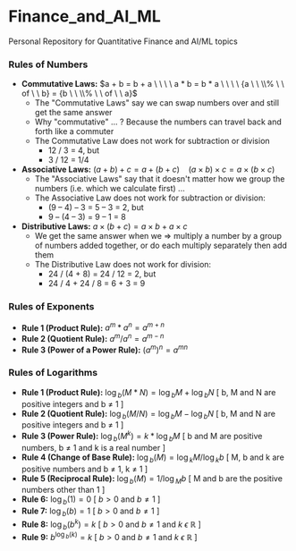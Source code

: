# Finance_and_AI_ML
Personal Repository for Quantitative Finance and AI/ML topics

### Rules of Numbers

* **Commutative Laws:** $a + b  =  b + a \ \ \ \ a * b  =  b * a \ \ \ \ {a \ \ \\% \ \ of \ \ b}  =  {b \ \ \\% \ \ of \ \ a}$
  * The "Commutative Laws" say we can swap numbers over and still get the same answer
  * Why "commutative" ... ? Because the numbers can travel back and forth like a commuter
  * The Commutative Law does not work for subtraction or division
    * 12 / 3 = 4, but
    * 3 / 12 = 1/4
* **Associative Laws:** $(a + b) + c  =  a + (b + c) \ \ \ \ (a × b) × c  =  a × (b × c)$
  * The "Associative Laws" say that it doesn't matter how we group the numbers (i.e. which we calculate first) ...
  * The Associative Law does not work for subtraction or division:
    * (9 – 4) – 3 = 5 – 3 = 2, but
    * 9 – (4 – 3) = 9 – 1 = 8  
* **Distributive Laws:** $a × (b + c)  =  a × b  +  a × c$
  * We get the same answer when we => multiply a number by a group of numbers added together, or do each multiply separately then add them
  * The Distributive Law does not work for division:
    * 24 / (4 + 8) = 24 / 12 = 2, but
    * 24 / 4 + 24 / 8 = 6 + 3 = 9 

### Rules of Exponents

* **Rule 1 (Product Rule):** $a^m*a^n = a^{m+n}$
* **Rule 2 (Quotient Rule):** $a^m/a^n = a^{m-n}$
* **Rule 3 (Power of a Power Rule):** $(a^m)^n = a^{mn}$

### Rules of Logarithms

* **Rule 1 (Product Rule):** $\log{_b}(M*N) = \log{_b}M + \log{_b}N$ [ b, M and N are positive integers and b ≠ 1 ]
* **Rule 2 (Quotient Rule):** $\log{_b}(M/N) = \log{_b}M - \log{_b}N$ [ b, M and N are positive integers and b ≠ 1 ]
* **Rule 3 (Power Rule):** $\log{_b}(M^k) = k*\log{_b}M$ [ b and M are positive numbers, b ≠ 1 and k is a real number ]
* **Rule 4 (Change of Base Rule):** $\log{_b}(M) = \log{_k}M / \log{_k}b$ [ M, b and k are positive numbers and b ≠ 1, k ≠ 1 ]
* **Rule 5 (Reciprocal Rule):** $\log{_b}(M) = 1 / \log{_M}b$ [ M and b are the positive numbers other than 1 ]
* **Rule 6:** $\log{_b}(1) = 0$ [ $b \gt 0$ and $b \neq 1$ ]
* **Rule 7:** $\log{_b}(b) = 1$ [ $b \gt 0$ and $b \neq 1$ ]
* **Rule 8:** $\log{_b}(b^k) = k$ [ $b \gt 0$ and $b \neq 1$ and $k \ \epsilon \ \mathbb{R}$ ]
* **Rule 9:** $b^{\log{_b}(k)} = k$ [ $b \gt 0$ and $b \neq 1$ and $k \ \epsilon \ \mathbb{R}$ ]

```python

```

